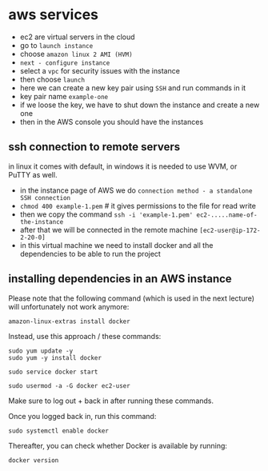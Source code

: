 # aws services

- ec2 are virtual servers in the cloud
- go to `launch instance`
- choose `amazon linux 2 AMI (HVM)`
- `next - configure instance`
- select a `vpc` for security issues with the instance
- then choose `launch`
- here we can create a new key pair using `SSH` and run commands in it
- key pair name `example-one`
- if we loose the key, we have to shut down the instance and create a new one
- then in the AWS console you should have the instances

## ssh connection to remote servers

in linux it comes with default, in windows it is needed to use WVM, or PuTTY as well.

- in the instance page of AWS we do `connection method - a standalone SSH connection`
- `chmod 400 example-1.pem` # it gives permissions to the file for read write
- then we copy the command `ssh -i 'example-1.pem' ec2-.....name-of-the-instance`
- after that we will be connected in the remote machine `[ec2-user@ip-172-2-20-0]`
- in this virtual machine we need to install docker and all the dependencies to be able to run the project

## installing dependencies in an AWS instance

Please note that the following command (which is used in the next lecture) will unfortunately not work anymore:

`amazon-linux-extras install docker`

Instead, use this approach / these commands:

```
sudo yum update -y
sudo yum -y install docker
 
sudo service docker start
 
sudo usermod -a -G docker ec2-user
```

Make sure to log out + back in after running these commands.

Once you logged back in, run this command:

`sudo systemctl enable docker`

Thereafter, you can check whether Docker is available by running:

`docker version`
